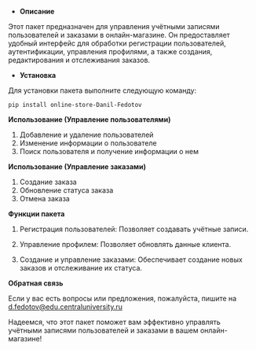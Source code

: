 * **Описание**

Этот пакет предназначен для управления учётными записями пользователей и заказами в онлайн-магазине. Он предоставляет удобный интерфейс для обработки регистрации пользователей, аутентификации, управления профилями, а также создания, редактирования и отслеживания заказов.

* **Установка**

Для установки пакета выполните следующую команду:

    pip install online-store-Danil-Fedotov

**Использование (Управление пользователями)**

1. Добавление и удаление пользователей
2. Изменение информации о пользователе
3. Поиск пользователя и получение информации о нем

**Использование (Управление заказами)**

1. Создание заказа
2. Обновление статуса заказа
3. Отмена заказа

**Функции пакета**

1. Регистрация пользователей: Позволяет создавать учётные записи.

2. Управление профилем: Позволяет обновлять данные клиента.

3. Создание и управление заказами: Обеспечивает создание новых заказов и отслеживание их статуса.

**Обратная связь**

Если у вас есть вопросы или предложения, пожалуйста, пишите на [d.fedotov@edu.centraluniversity.ru]()

Надеемся, что этот пакет поможет вам эффективно управлять учётными записями пользователей и заказами в вашем онлайн-магазине!